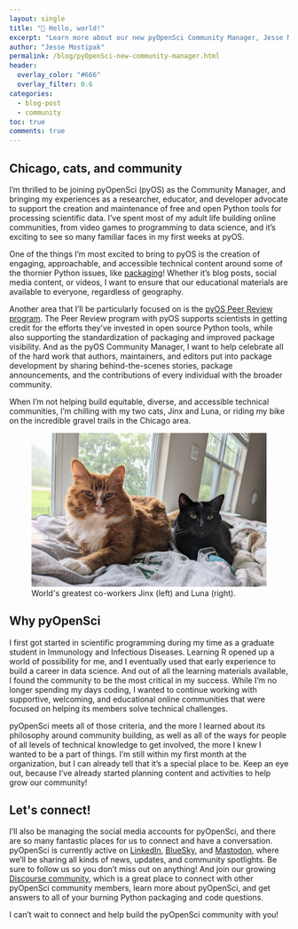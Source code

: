 ```yaml
---
layout: single
title: "👋 Hello, world!"
excerpt: "Learn more about our new pyOpenSci Community Manager, Jesse Mostipak, in her first pyOpenSci blog post!"
author: "Jesse Mostipak"
permalink: /blog/pyOpenSci-new-community-manager.html
header:
  overlay_color: "#666"
  overlay_filter: 0.6
categories:
  - blog-post
  - community
toc: true
comments: true
---
```


## Chicago, cats, and community

I’m thrilled to be joining pyOpenSci (pyOS) as the Community Manager, and bringing my experiences as a researcher, educator, and developer advocate to support the creation and maintenance of free and open Python tools for processing scientific data. I’ve spent most of my adult life building online communities, from video games to programming to data science, and it’s exciting to see so many familiar faces in my first weeks at pyOS.

One of the things I’m most excited to bring to pyOS is the creation of engaging, approachable, and accessible technical content around some of the thornier Python issues, like [packaging](https://www.pyopensci.org/python-packages.html)! Whether it’s blog posts, social media content, or videos, I want to ensure that our educational materials are available to everyone, regardless of geography.

Another area that I’ll be particularly focused on is the [pyOS Peer Review program](https://www.pyopensci.org/about-peer-review/index.html). The Peer Review program with pyOS supports scientists in getting credit for the efforts they’ve invested in open source Python tools, while also supporting the standardization of packaging and improved package visibility. And as the pyOS Community Manager, I want to help celebrate all of the hard work that authors, maintainers, and editors put into package development by sharing behind-the-scenes stories, package announcements, and the contributions of every individual with the broader community.

When I’m not helping build equitable, diverse, and accessible technical communities, I’m chilling with my two cats, Jinx and Luna, or riding my bike on the incredible gravel trails in the Chicago area. 


<figure>
    <a href="/images/jinx-and-luna.png">
    <img src="/images/jinx-and-luna.png" style="max-width:100%" alt="A close-up photo of two cats sitting side-by-side on a blanket. Jinx, an orange and white tabby with a medium-length coat sits on the left, gazing directly into the camera. Luna, a short-haired black cat, sits on the right, looking at something past the camera">
    </a>
    <figcaption>World's greatest co-workers Jinx (left) and Luna (right). 
    </figcaption>
</figure>

## Why pyOpenSci

I first got started in scientific programming during my time as a graduate student in Immunology and Infectious Diseases. Learning R opened up a world of possibility for me, and I eventually used that early experience to build a career in data science. And out of all the learning materials available, I found the community to be the most critical in my success. While I’m no longer spending my days coding, I wanted to continue working with supportive, welcoming, and educational online communities that were focused on helping its members solve technical challenges.

pyOpenSci meets all of those criteria, and the more I learned about its philosophy around community building, as well as all of the ways for people of all levels of technical knowledge to get involved, the more I knew I wanted to be a part of things. I’m still within my first month at the organization, but I can already tell that it’s a special place to be. Keep an eye out, because I’ve already started planning content and activities to help grow our community!

## Let's connect!

I’ll also be managing the social media accounts for pyOpenSci, and there are so many fantastic places for us to connect and have a conversation. pyOpenSci is currently active on [LinkedIn](https://www.linkedin.com/company/pyopensci), [BlueSky](https://bsky.app/profile/pyopensci.bsky.social), and [Mastodon](https://fosstodon.org/@pyopensci), where we’ll be sharing all kinds of news, updates, and community spotlights. Be sure to follow us so you don’t miss out on anything! And join our growing [Discourse community](https://pyopensci.discourse.group/), which is a great place to connect with other pyOpenSci community members, learn more about pyOpenSci, and get answers to all of your burning Python packaging and code questions.  

I can’t wait to connect and help build the pyOpenSci community with you!
